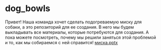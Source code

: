# dog_bowls
Привет!
Наша команда хочет сделать подогреваемую миску для собаки, а это репозиторий для ее создания. В него мы будем выкладывать все материалы, которые потребуются для создания.
А пока можете посмотреть, почему мы решили заняться этой проблемой и то, как мы собираемся с ней справится!
[миска.pptx](https://github.com/KateLy1/dog_bowls/files/11473257/default.pptx)
